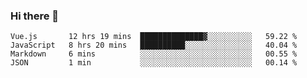 ### Hi there 👋

<!--
**xin-code/Xin-code** is a ✨ _special_ ✨ repository because its `README.md` (this file) appears on your GitHub profile.

Here are some ideas to get you started:
<!--START_SECTION:waka-->
```text
Vue.js       12 hrs 19 mins  ██████████████▓░░░░░░░░░░   59.22 % 
JavaScript   8 hrs 20 mins   ██████████░░░░░░░░░░░░░░░   40.04 % 
Markdown     6 mins          ░░░░░░░░░░░░░░░░░░░░░░░░░   00.55 % 
JSON         1 min           ░░░░░░░░░░░░░░░░░░░░░░░░░   00.14 % 
```
<!--END_SECTION:waka-->
